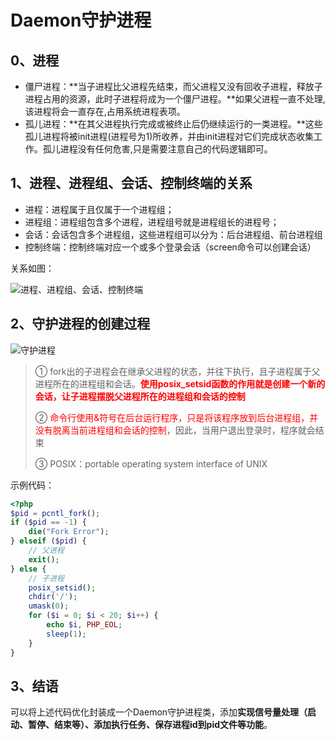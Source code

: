 # Daemon守护进程

## 0、进程

* 僵尸进程：**当子进程比父进程先结束，而父进程又没有回收子进程，释放子进程占用的资源，此时子进程将成为一个僵尸进程。**如果父进程一直不处理,该进程将会一直存在,占用系统进程表项。
* 孤儿进程：**在其父进程执行完成或被终止后仍继续运行的一类进程。**这些孤儿进程将被init进程(进程号为1)所收养，并由init进程对它们完成状态收集工作。孤儿进程没有任何危害,只是需要注意自己的代码逻辑即可。

## 1、进程、进程组、会话、控制终端的关系

* 进程：进程属于且仅属于一个进程组；
* 进程组：进程组包含多个进程，进程组号就是进程组长的进程号；
* 会话：会话包含多个进程组，这些进程组可以分为：后台进程组、前台进程组
* 控制终端：控制终端对应一个或多个登录会话（screen命令可以创建会话）

关系如图：

![进程、进程组、会话、控制终端](https://api.alan123.xyz/2019/03/23/5c963c3a9036d.jpg)

## 2、守护进程的创建过程

![守护进程](https://api.alan123.xyz/2019/03/23/5c95a53bc04d5.png)

> ① fork出的子进程会在继承父进程的状态，并往下执行，且子进程属于父进程所在的进程组和会话。<font style="color:red;">**使用posix_setsid函数的作用就是创建一个新的会话，让子进程摆脱父进程所在的进程组和会话的控制**</font>
> 
> ② <font style="color:red;">命令行使用&符号在后台运行程序，只是将该程序放到后台进程组，并没有脱离当前进程组和会话的控制</font>，因此，当用户退出登录时，程序就会结束
> 
> ③ POSIX：portable operating system interface of UNIX


示例代码：


```php
<?php
$pid = pcntl_fork();
if ($pid == -1) {
    die("Fork Error");
} elseif ($pid) {
    // 父进程
    exit();
} else {
    // 子进程
    posix_setsid();
    chdir('/');
    umask(0);
    for ($i = 0; $i < 20; $i++) {
        echo $i, PHP_EOL;
        sleep(1);
    }
}
```

## 3、结语

可以将上述代码优化封装成一个Daemon守护进程类，添加**实现信号量处理（启动、暂停、结束等）、添加执行任务、保存进程id到pid文件等功能**。
